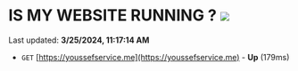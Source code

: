 # IS MY WEBSITE RUNNING ? [![](https://img.shields.io/static/v1?label=Sponsor&message=%E2%9D%A4&logo=GitHub&color=%23fe8e86)](https://github.com/sponsors/<username>)

Last updated: **3/25/2024, 11:17:14 AM**

- `GET` [https://youssefservice.me](https://youssefservice.me) - **Up** (179ms)
